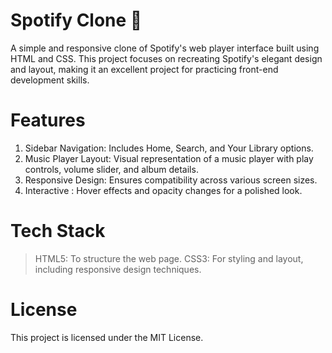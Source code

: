 # Spotify Clone 🎵

A simple and responsive clone of Spotify's web player interface built using HTML and CSS. This project focuses on recreating Spotify's elegant design and layout, making it an excellent project for practicing front-end development skills.

# Features

1. Sidebar Navigation: Includes Home, Search, and Your Library options.
2. Music Player Layout: Visual representation of a music player with play controls, volume slider, and album details.
3. Responsive Design: Ensures compatibility across various screen sizes.
4. Interactive : Hover effects and opacity changes for a polished look.

# Tech Stack

> HTML5: To structure the web page.
> CSS3: For styling and layout, including responsive design techniques.

# License

This project is licensed under the MIT License.


